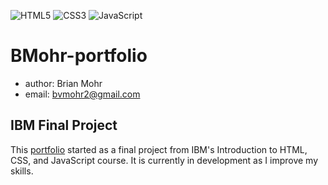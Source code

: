 ![HTML5](https://img.shields.io/badge/html5-%23E34F26.svg?style=for-the-badge&logo=html5&logoColor=white)
![CSS3](https://img.shields.io/badge/css3-%231572B6.svg?style=for-the-badge&logo=css3&logoColor=white)
![JavaScript](https://img.shields.io/badge/javascript-%23323330.svg?style=for-the-badge&logo=javascript&logoColor=%23F7DF1E)

# BMohr-portfolio

- author: Brian Mohr
- email: bvmohr2@gmail.com

## IBM Final Project

This [portfolio](https://bvmohr.github.io/BMohr-portfolio/) started as a final project from IBM's Introduction to HTML, CSS, and JavaScript course. It is currently in development as I improve my skills. 
